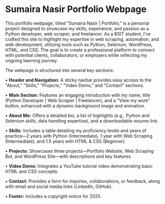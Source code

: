 # Sumaira Nasir Portfolio Webpage
This portfolio webpage, titled "Sumaira Nasir | Portfolio," is a personal project designed to showcase my skills, experience, and passion as a Python developer, web scraper, and freelancer. As a BSIT student, I’ve crafted this site to highlight my expertise in web scraping, automation, and web development, utilizing tools such as Python, Selenium, WordPress, HTML, and CSS. The goal is to create a professional platform to connect with potential clients, collaborators, or employers while reflecting my ongoing learning journey.

The webpage is structured into several key sections:

•	**Header and Navigation:** A sticky navbar provides easy access to the "About," "Skills," "Projects," "Video Demo," and "Contact" sections.

•	**Main Section:** Features an engaging introduction with my name, title (Python Developer | Web Scraper | Freelancer), and a "View my work" button, enhanced with a dynamic background image and animation.

•	**About Me:** Offers a detailed bio, a list of highlights (e.g., Python and Selenium skills, data handling expertise), and a downloadable resume link.

•	**Skills:** Includes a table detailing my proficiency levels and years of practice—2 years with Python (Intermediate), 1 year with Web Scraping (Intermediate), and 1.5 years with HTML & CSS (Beginner).

•	**Projects:** Showcases three projects—Portfolio Website, Web Scraping Bot, and WordPress Site—with descriptions and key features.

•	**Video Demo:** Integrates a YouTube tutorial video demonstrating basic HTML and CSS concepts.

•	**Contact:** Provides a form for inquiries, collaborations, or feedback, along with email and social media links (LinkedIn, GitHub).

•	**Footer:** Includes a copyright notice for 2025.
